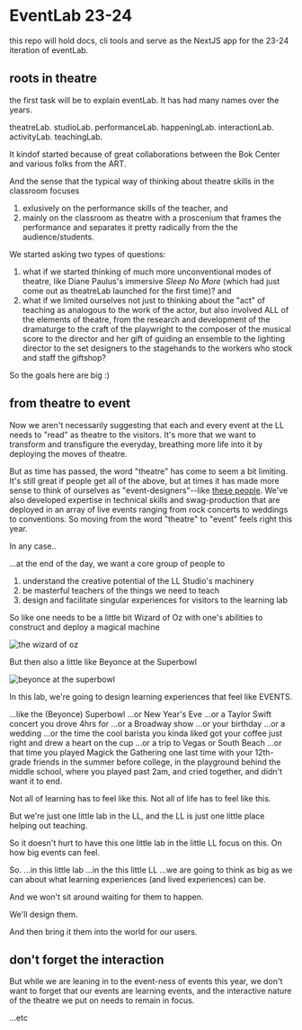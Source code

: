 # EventLab 23-24

this repo will hold docs, cli tools and serve as the NextJS app for the 23-24 iteration of eventLab.

## roots in theatre

the first task will be to explain eventLab. It has had many names over the years. 

theatreLab.
studioLab.
performanceLab.
happeningLab.
interactionLab.
activityLab.
teachingLab.

It kindof started because of great collaborations between the Bok Center and various folks from the ART. 

And the sense that the typical way of thinking about theatre skills in the classroom focuses 
1. exlusively on the performance skills of the teacher, and
2. mainly on the classroom as theatre with a proscenium that frames the performance and separates it pretty radically from the the audience/students.

We started asking two types of questions:

1. what if we started thinking of much more unconventional modes of theatre, like Diane Paulus's immersive *Sleep No More* (which had just come out as theatreLab launched for the first time)? and
2. what if we limited ourselves not just to thinking about the "act" of teaching as analogous to the work of the actor, but also involved ALL of the elements of theatre, from the research and development of the dramaturge to the craft of the playwright to the composer of the musical score to the director and her gift of guiding an ensemble to the lighting director to the set designers to the stagehands to the workers who stock and staff the giftshop?

So the goals here are big :)

## from theatre to event

Now we aren't necessarily suggesting that each and every event at the LL needs to "read" as theatre to the visitors. It's more that we want to transform and transfigure the everyday, breathing more life into it by deploying the moves of theatre.

But as time has passed, the word "theatre" has come to seem a bit limiting. It's still great if people get all of the above, but at times it has made more sense to think of ourselves as "event-designers"--like [these people](https://momentfactory.com/home). We've also developed expertise in technical skills and swag-production that are deployed in an array of live events ranging from rock concerts to weddings to conventions. So moving from the word "theatre" to "event" feels right this year.

In any case..

...at the end of the day, we want a core group of people to 

1. understand the creative potential of the LL Studio's machinery
2. be masterful teachers of the things we need to teach
3. design and facilitate singular experiences for visitors to the learning lab

So like one needs to be a little bit Wizard of Oz with one's abilities to construct and deploy a magical machine

![the wizard of oz](https://media.giphy.com/media/sedjvePAUl1kc/giphy.gif)

But then also a little like Beyonce at the Superbowl

![beyonce at the superbowl](https://media.giphy.com/media/70dTjrArXWbEA/giphy.gif)

In this lab, we're going to design learning experiences that feel like EVENTS.

...like the (Beyonce) Superbowl
...or New Year's Eve
...or a Taylor Swift concert you drove 4hrs for
...or a Broadway show
...or your birthday
...or a wedding
...or the time the cool barista you kinda liked got your coffee just right and drew a heart on the cup
...or a trip to Vegas or South Beach
...or that time you played Magick the Gathering one last time with your 12th-grade friends in the summer before college, in the playground behind the middle school, where you played past 2am, and cried together, and didn't want it to end.

Not all of learning has to feel like this. Not all of life has to feel like this.

But we're just one little lab in the LL, and the LL is just one little place helping out teaching.

So it doesn't hurt to have this one little lab in the little LL focus on this. On how big events can feel.

So.
...in this little lab
...in the this little LL
...we are going to think as big as we can about what learning experiences (and lived experiences) can be.

And we won't sit around waiting for them to happen.

We'll design them.

And then bring it them into the world for our users.




## don't forget the interaction

But while we are leaning in to the event-ness of events this year, we don't want to forget that our events are learning events, and the interactive nature of the theatre we put on needs to remain in focus.

...etc